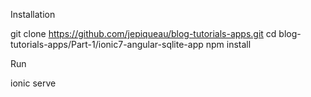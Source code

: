 Installation

git clone https://github.com/jepiqueau/blog-tutorials-apps.git
cd blog-tutorials-apps/Part-1/ionic7-angular-sqlite-app
npm install

Run

ionic serve

